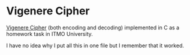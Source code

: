 # Vigenere Cipher


[Vigenere Cipher](https://en.wikipedia.org/wiki/Vigen%C3%A8re_cipher) (both encoding and decoding) implemented in C as a homework task in ITMO University.

I have no idea why I put all this in one file but I remember that it worked.
